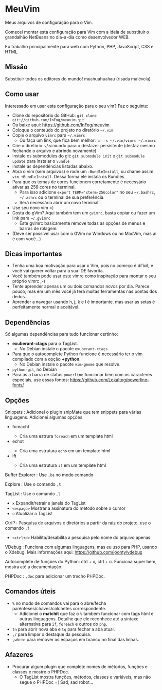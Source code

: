 MeuVim
======

Meus arquivos de configuração para o Vim.

Comecei montar esta configuração para Vim com a ideia de substituir o grandalhão NetBeans no dia-a-dia como desenvolvedor WEB.

Eu trabalho principalmente para web com Python, PHP, JavaScript, CSS e HTML.

Missão
------

Substituir todos os editores do mundo! muahuahuahau (risada malévola)

Como usar
---------

Interessado em usar esta configuração para o seu vim? Faz o seguinte:


 *  Clone do repositório do GitHub: `git clone git://github.com/InFog/meuvim.git`
   *  Ou baixe aqui: https://github.com/InFog/meuvim
 *  Coloque o conteúdo do projeto no diretório `~/.vim`
 *  Copie o arquivo `vimrc` para `~/.vimrc`
    * Ou faça um link, que fica bem melhor: `ln -s ~/.vim/vimrc ~/.vimrc`
 *  Crie o diretório ~/.vimundo para o desfazer persistente (desfaz mesmo fechando o arquivo e abrindo novamente)
 *  Instale os submodules do git: `git submodule init` e `git submodule update` para instalar o `vundle`
 *  Instale as dependências listadas abaixo.
 *  Abra o vim (sem arquivos) e rode um `:BundleInstall`, ou chame assim: `vim +BundleInstall`. Dessa forma ele instala os Bundles.
 *  Para que os temas de cores funcionem corretamente é necessário ativar as 256 cores no terminal.
    * Para isso adicione `export TERM="xterm-256color"` no seu `~/.bashrc`, `~/.zshrc` ou o terminal de sua preferência.
    * Será necessário abrir um novo terminal.
 *  Use seu novo vim =)
 *  Gosta do gVim? Aqui também tem um `gvimrc`, basta copiar ou fazer um link para `~/.gvimrc`
    * Este gvimrc basicamente remove todas as opções de menus e barras de rolagem.
 *  (Deve ser possível usar com o GVim no Windows ou no MacVim, mas aí é com você...)

Dicas importantes
-----------------

 *  Tenha uma boa motivação para usar o Vim, pois no começo é difícil, e você vai querer voltar para a sua IDE favorita.
 *  Você também pode usar este vimrc como inspiração para montar o seu próprio vimrc ;-)
 *  Tente aprender apenas um ou dois comandos novos por dia. Parece pouco, mas em um mês você já terá muitas ferramentas nas pontas dos dedos.
 *  Aprender a navegar usando h, j, k e l é importante, mas usar as setas é perfeitamente normal e aceitável.

Dependências
------------

Só algumas dependências para tudo funcionar certinho:

 *  **exuberant-ctags** para o TagList.
    * No Debian instale o pacote `exuberant-ctags`
 *  Para que o autocomplete Python funcione é necessário ter o vim compilado com a opção **+python**.
    *  No Debian instale o pacote `vim-gnome` que resolve.
 *  `python-git`, no Debian
 *  Para as a barra de status `powerline` funcionar bem com os caracteres especiais, use essas fontes: https://github.com/Lokaltog/powerline-fonts/

Opções
------

Snippets : Adicionei o plugin snipMate que tem snippets para várias linguagens. Adicionei algumas opções:

 * foreacht<tab>
   * Cria uma estrura `foreach` em um template html
 * echot<tab>
   * Cria uma estrutura `echo` em um template html
 * ift<tab>
   * Cria uma estrutura `if` em um template html

Buffer Explorer : Use `,be` no modo comando

Explore : Use o comando `,t`

TagList : Use o comando `,l`

 * `x` Expandir/retrair a janela do TagList
 * `<espaço>` Mostrar a assinatura do método sobre o cursor
 * `u` Atualizar a TagList

CtrlP : Pesquisa de arquivos e diretórios a partir da raiz do projeto, use o comando `,f`

 * `<ctrl+d>` Habilita/desabilita a pesquisa pelo nome do arquivo apenas

VDebug : Funciona com algumas linguagens, mas eu uso para PHP, usando o Xdebug. Mais informações aqui: https://github.com/joonty/vdebug

Autocomplete de funções do Python: ctrl + x, ctrl + o. Funciona super bem, mostra até a documentação.

PHPDoc : `,doc` para adicionar um trecho PHPDoc.

Comandos úteis
--------------

 * `%` no modo de comandos vai para o abre/fecha parênteses/chaves/colchetes correspondente.
   * Adicionei o **matchit** que faz o `%` também funcionar com tags html e outras linguagens.
     Detalhe que ele reconhece até a sintaxe alternativa para `if`, `foreach` e outros do `php`.
 * `tn` para abrir nova aba e `tq` para fechar a aba atual.
 * `,/` para limpar o destaque da pesquisa.
 * `,white` para remover os espaços em branco no final das linhas.

Afazeres
--------

 *  Procurar algum plugin que complete nomes de métodos, funções e classes e mostre o PHPDoc.
    *  O TagList mostra funções, métodos, classes e variáveis, mas não segue o PHPDoc =( Sad, sad robot...
